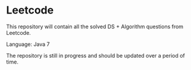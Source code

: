 # Leetcode
This repository will contain all the solved DS + Algorithm questions from Leetcode.

Language:
Java 7

The repository is still in progress and should be updated over a period of time.
